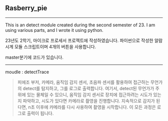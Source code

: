## Rasberry_pie

----------------

This is an detect module created during the second semester of 23.
I am using various parts, and I wrote it using python.

23년도 2학기, 마이크로 프로세서 프로젝트에 작성하였습니다.
파이썬으로 작성한 알람시계 모듈 스크립트이며 4개의 버튼을 사용합니다.

master분기에 코드가 있습니다.

----------------

moudle : detectTrace
>피에조 부저, 카메라, 움직임 감지 센서, 초음파 센서를 활용하여 접근하는 무언가의 detect를 탐지하고, 그를 로그로 출력합니다.
>여기서, detect된 무언가가 주위에 있는 물체일 수 있으니, 움직임 감지 센서로 장치에 접근하려는 시도가 있는지 파악하고, 시도가 있다면 카메라로 촬영을 진행합니다.
>지속적으로 감지가 된다면, n초 이후에 카메라를 다시 사용하여 촬영을 시작합니다.
>이 모든 과정은 로그로 출력이 됩니다.
